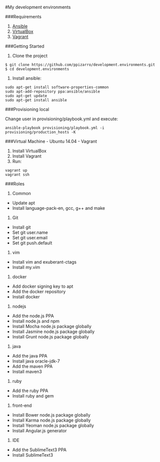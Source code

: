 #My development environments

###Requirements

1. [Ansible](http://www.ansible.com/)
1. [VirtualBox](http://www.virtualbox.org/)
1. [Vagrant](http://www.vagrantup.com/)

###Getting Started

1. Clone the project

```
$ git clone https://github.com/ppizarro/development.environments.git
$ cd development.environments
```

1. Install ansible:

```
sudo apt-get install software-properties-common
sudo apt-add-repository ppa:ansible/ansible
sudo apt-get update
sudo apt-get install ansible
```

###Provisioning local

Change user in provisioning/playbook.yml and execute:

```
ansible-playbook provisioning/playbook.yml -i provisioning/production_hosts -K 
```

###Virtual Machine - Ubuntu 14.04 - Vagrant

 1. Install VirtualBox
 1. Install Vagrant
 1. Run:

```
vagrant up
vagrant ssh
```

###Roles

 1. Common
  * Update apt
  * Install language-pack-en, gcc, g++ and make

 1. Git
  * Install git
  * Set git user.name
  * Set git user.email
  * Set git push.default
  
 1. vim
  * Install vim and exuberant-ctags
  * Install my.vim

 1. docker
  * Add docker signing key to apt
  * Add the docker repository
  * Install docker

 1. nodejs
  * Add the node.js PPA
  * Install node.js and npm
  * Install Mocha node.js package globally
  * Install Jasmine node.js package globally
  * Install Grunt node.js package globally

 1. java
  * Add the java PPA
  * Install java oracle-jdk-7
  * Add the maven PPA
  * Install maven3

 1. ruby
  * Add the ruby PPA
  * Install ruby and gem

 1. front-end
  * Install Bower node.js package globally
  * Install Karma node.js package globally
  * Install Yeoman node.js package globally
  * Install Angular.js generator

 1. IDE
  * Add the SublimeText3 PPA
  * Install SublimeText3
